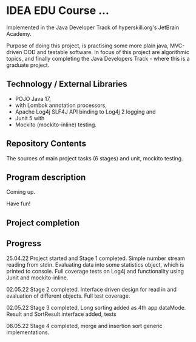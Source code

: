 # IDEA EDU Course ...

Implemented in the Java Developer Track of hyperskill.org's JetBrain Academy.

Purpose of doing this project, is practising some more plain java, MVC-driven OOD and testable software.
In focus of this project are algorithmic topics, and finally completing the Java Developers Track - where this is a graduate project.

## Technology / External Libraries

- POJO Java 17,
- with Lombok annotation processors, 
- Apache Log4j SLF4J API binding to Log4j 2 logging and 
- Junit 5 with 
- Mockito (mockito-inline) testing.

## Repository Contents

The sources of main project tasks (6 stages) and unit, mockito testing.

## Program description

Coming up.

Have fun!

## Project completion

[//]: # (Project was completed on xx.0d.22.)

## Progress

25.04.22 Project started and Stage 1 completed. Simple number stream reading from stdin. Evaluating data into some
statistics object, which is printed to console. Full coverage tests on Log4j and functionality using Junit and mockito-inline.

02.05.22 Stage 2 completed. Interface driven design for read in and evaluation of different objects. Full test coverage.

02.05.22 Stage 3 completed, Long sorting added as 4th app dataMode. Result and SortResult interface added, tests

08.05.22 Stage 4 completed, merge and insertion sort generic implementations.

